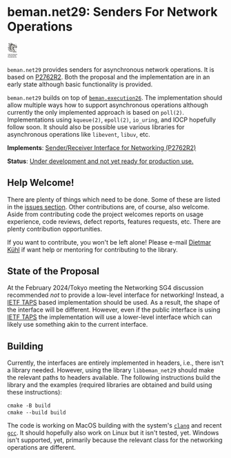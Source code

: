 # beman.net29: Senders For Network Operations

<img src="https://github.com/bemanproject/beman/blob/main/images/logos/beman_logo-beman_library_under_development.png" style="width:5%; height:auto;">

`beman.net29` provides senders for asynchronous network operations.
It is based on [P2762R2](https://wg21.link/P2762R2). Both the proposal
and the implementation are in an early state although basic
functionality is provided.

`beman.net29` builds on top of [`beman.execution26`](https://github.com/bemanproject/execution26). The
implementation should allow multiple ways how to support asynchronous
operations although currently the only implemented approach is based
on `poll(2)`. Implementations using `kqueue(2)`, `epoll(2)`,
`io_uring`, and IOCP hopefully follow soon. It should also be
possible use various libraries for asynchronous operations like
`libevent`, `libuv`, etc.

**Implements**: [Sender/Receiver Interface for Networking (P2762R2)](https://wg21.link/P2762R2)

**Status**: [Under development and not yet ready for production use.](https://github.com/bemanproject/beman/blob/main/docs/BEMAN_LIBRARY_MATURITY_MODEL.md#under-development-and-not-yet-ready-for-production-use)

## Help Welcome!

There are plenty of things which need to be done. Some of these
are listed in the [issues section](https://github.com/bemanproject/net29/issues).
Other contributions are, of course, also welcome. Aside from contributing
code the project welcomes reports on usage experience, code reviews, defect
reports, features requests, etc. There are plenty contribution opportunities.

If you want to contribute, you won't be left alone! Please e-mail
[Dietmar Kühl](mailto:dietmar.kuehl@me.com) if want help or mentoring
for contributing to the library.

## State of the Proposal

At the February 2024/Tokyo meeting the Networking SG4 discussion
recommended _not_ to provide a low-level interface for networking!
Instead, a [IETF TAPS](https://datatracker.ietf.org/wg/taps/documents/)
based implementation should be used. As a result, the shape of the
interface will be different. However, even if the public interface
is using [IETF TAPS](https://datatracker.ietf.org/wg/taps/documents/)
the implementation will use a lower-level interface which can likely
use something akin to the current interface.

## Building

Currently, the interfaces are entirely implemented in headers, i.e.,
there isn't a library needed. However, using the library `libbeman_net29`
should make the relevant paths to headers available.  The following
instructions build the library and the examples (required libraries are
obtained and build using these instructions):

    cmake -B build
    cmake --build build

The code is working on MacOS building with the system's
[`clang`](https://clang.llvm.org/) and recent [`gcc`](http://gcc.gnu.org/).
It should hopefully also work on Linux but it isn't tested, yet.
Windows isn't supported, yet, primarily because the relevant class
for the networking operations are different.